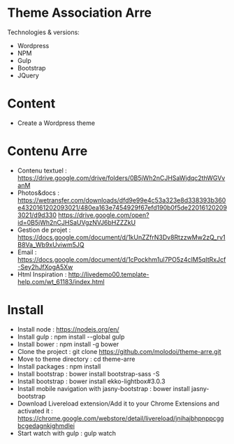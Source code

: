 Theme Association Arre
========================

Technologies & versions:
- Wordpress
- NPM
- Gulp
- Bootstrap 
- JQuery

Content
========================
- Create a Wordpress theme 

Contenu Arre
========================
- Contenu textuel : https://drive.google.com/drive/folders/0B5jWh2nCJHSaWjdqc2thWGVvanM
- Photos&docs :
  https://wetransfer.com/downloads/dfd9e99e4c53a323e8d338393b360e4320161202093021/480ea163e7454929f67efd190b0f5de220161202093021/d9d330
  https://drive.google.com/open?id=0B5jWh2nCJHSaUVgzNVJ6bHZZZkU
- Gestion de projet : https://docs.google.com/document/d/1kUnZZfrN3Dv8RtzzwMw2zQ_rv1B8Va_Wb9xUviwm5JQ
- Email : https://docs.google.com/document/d/1cPockhm1ul7PO5z4cIM5qItRxJcf-Sey2hJfXogA5Xw
- Html Inspiration : http://livedemo00.template-help.com/wt_61183/index.html

Install
========================
- Install node : https://nodejs.org/en/
- Install gulp : npm install --global gulp
- Install bower : npm install -g bower
- Clone the project : git clone https://github.com/molodoi/theme-arre.git
- Move to theme directory : cd theme-arre
- Install packages : npm install
- Install bootstrap : bower install bootstrap-sass -S
- Install bootstrap : bower install ekko-lightbox#3.0.3
- Install mobile navigation with jasny-bootstrap : bower install jasny-bootstrap
- Download Livereload extension/Add it to your Chrome Extensions and activated it : https://chrome.google.com/webstore/detail/livereload/jnihajbhpnppcggbcgedagnkighmdlei
- Start watch with gulp : gulp watch